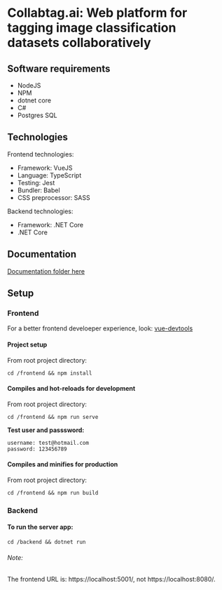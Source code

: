 # Collabtag.ai: Web platform for tagging image classification datasets collaboratively

## Software requirements

- NodeJS
- NPM
- dotnet core
- C#
- Postgres SQL

## Technologies 

Frontend technologies:

- Framework: VueJS
- Language: TypeScript
- Testing: Jest
- Bundler: Babel
- CSS preprocessor: SASS


Backend technologies:

- Framework: .NET Core
- .NET Core

## Documentation

[Documentation folder here](https://drive.google.com/drive/folders/1Sp_ACY3OxSw0wXTZ3ey-G_qhQ40Rf5wv?usp=sharing)


## Setup

### Frontend

For a better frontend develoeper experience, look:
[vue-devtools](https://github.com/vuejs/vue-devtools#vue-devtools)

#### Project setup
From root project directory:
```
cd /frontend && npm install
```

#### Compiles and hot-reloads for development
From root project directory:
```
cd /frontend && npm run serve
```

**Test user and passsword:**
```
username: test@hotmail.com
password: 123456789
```

#### Compiles and minifies for production
From root project directory:
```
cd /frontend && npm run build
```

### Backend
#### To run the server app:
```
cd /backend && dotnet run
```

###### Note:
The frontend URL is: https://localhost:5001/, not https://localhost:8080/.
